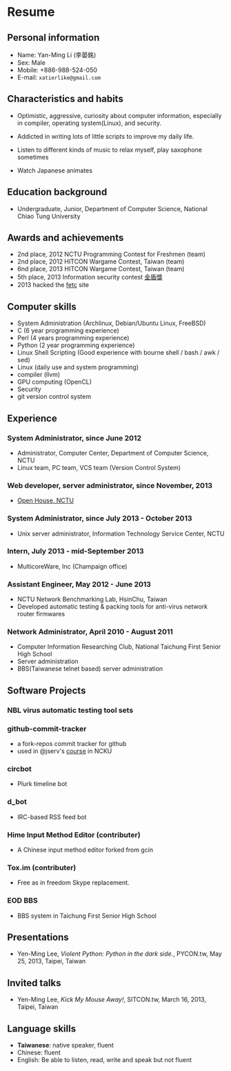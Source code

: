 Resume
======

Personal information 
--------------------

- Name: Yan-Ming Li (李晏銘)
- Sex: Male
- Mobile: +886-988-524-050
- E-mail: `xatierlike@gmail.com`



Characteristics and habits
--------------------------

- Optimistic, aggressive, curiosity about computer information, especially in compiler, operating system(Linux), and security.

- Addicted in writing lots of little scripts to improve my daily life.

- Listen to different kinds of music to relax myself, play saxophone sometimes

- Watch Japanese animates



Education background
--------------------

- Undergraduate, Junior, Department of Computer Science, National Chiao Tung University



Awards and achievements
-----------------------

- 2nd place, 2012 NCTU Programming Contest for Freshmen (team) 
- 2nd place, 2012 HITCON Wargame Contest, Taiwan (team)
- 6nd place, 2013 HITCON Wargame Contest, Taiwan (team)
- 5th place, 2013 Information security contest [金盾獎](http://security.cisanet.org.tw/)
- 2013 hacked the [fetc](http://www.fetc.net.tw) site




Computer skills
---------------

- System Administration (Archlinux, Debian/Ubuntu Linux, FreeBSD)
- C (6 year programming experience)
- Perl (4 years programming experience)
- Python (2 year programming experience)
- Linux Shell Scripting (Good experience with bourne shell / bash / awk / sed)
- Linux (daily use and system programming)
- compiler (llvm)
- GPU computing  (OpenCL)
- Security
- git version control system




Experience 
----------

### System Administrator, since June 2012

- Administrator, Computer Center, Department of Computer Science, NCTU
- Linux team, PC team, VCS team (Version Control System)


### Web developer, server administrator, since November, 2013

- [Open House, NCTU](http://openhouse.nctu.edu.tw/2014/index.php)


### System Administrator, since July 2013 - October 2013

- Unix server administrator, Information Technology Service Center, NCTU
  
  
### Intern, July 2013 - mid-September 2013

- MulticoreWare, Inc (Champaign office)


### Assistant Engineer, May 2012 - June 2013

- NCTU Network Benchmarking Lab, HsinChu, Taiwan
- Developed automatic testing & packing tools for anti-virus network router firmwares


### Network Administrator, April 2010  - August 2011

- Computer Information Researching Club, National Taichung First Senior High School
- Server administration
- BBS(Taiwanese telnet based) server administration




Software Projects
-----------------

### NBL virus automatic testing tool sets


### github-commit-tracker
- a fork-repos commit tracker for github
- used in @jserv's [course](http://wiki.csie.ncku.edu.tw/embedded/schedule) in NCKU

### circbot
- Plurk timeline bot

### d_bot
- IRC-based RSS feed bot

### Hime Input Method Editor (contributer)
- A Chinese input method editor forked from gcin

### Tox.im (contributer)
- Free as in freedom Skype replacement.

### EOD BBS
- BBS system in Taichung First Senior High School




Presentations 
-------------

- Yen-Ming Lee, *Violent Python: Python in the dark side.*, PYCON.tw, May 25, 2013, Taipei, Taiwan



Invited talks 
-------------

- Yen-Ming Lee, *Kick My Mouse Away!*, SITCON.tw, March 16, 2013, Taipei, Taiwan



Language skills
---------------

- **Taiwanese**: native speaker, fluent
- Chinese: fluent
- English: Be able to listen, read, write and speak but not fluent

